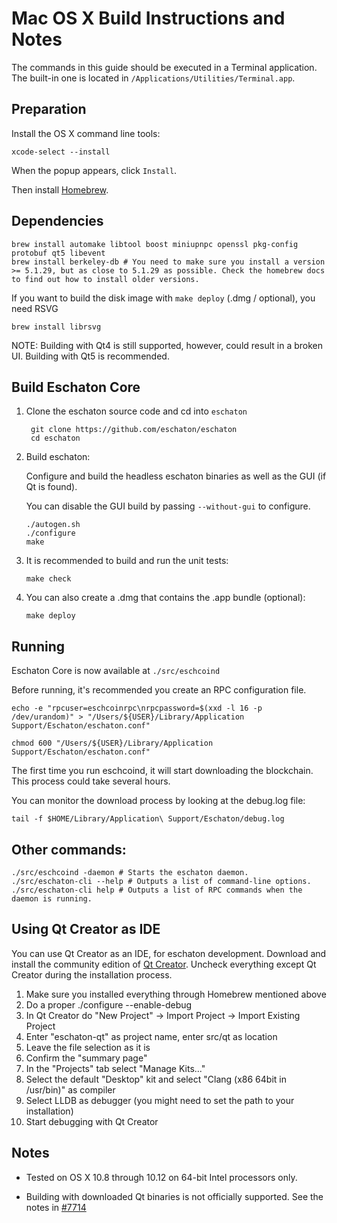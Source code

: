 Mac OS X Build Instructions and Notes
====================================
The commands in this guide should be executed in a Terminal application.
The built-in one is located in `/Applications/Utilities/Terminal.app`.

Preparation
-----------
Install the OS X command line tools:

`xcode-select --install`

When the popup appears, click `Install`.

Then install [Homebrew](https://brew.sh).

Dependencies
----------------------

    brew install automake libtool boost miniupnpc openssl pkg-config protobuf qt5 libevent
    brew install berkeley-db # You need to make sure you install a version >= 5.1.29, but as close to 5.1.29 as possible. Check the homebrew docs to find out how to install older versions.

If you want to build the disk image with `make deploy` (.dmg / optional), you need RSVG

    brew install librsvg

NOTE: Building with Qt4 is still supported, however, could result in a broken UI. Building with Qt5 is recommended.

Build Eschaton Core
------------------------

1. Clone the eschaton source code and cd into `eschaton`

        git clone https://github.com/eschaton/eschaton
        cd eschaton

2.  Build eschaton:

    Configure and build the headless eschaton binaries as well as the GUI (if Qt is found).

    You can disable the GUI build by passing `--without-gui` to configure.

        ./autogen.sh
        ./configure
        make

3.  It is recommended to build and run the unit tests:

        make check

4.  You can also create a .dmg that contains the .app bundle (optional):

        make deploy

Running
-------

Eschaton Core is now available at `./src/eschcoind`

Before running, it's recommended you create an RPC configuration file.

    echo -e "rpcuser=eschcoinrpc\nrpcpassword=$(xxd -l 16 -p /dev/urandom)" > "/Users/${USER}/Library/Application Support/Eschaton/eschaton.conf"

    chmod 600 "/Users/${USER}/Library/Application Support/Eschaton/eschaton.conf"

The first time you run eschcoind, it will start downloading the blockchain. This process could take several hours.

You can monitor the download process by looking at the debug.log file:

    tail -f $HOME/Library/Application\ Support/Eschaton/debug.log

Other commands:
-------

    ./src/eschcoind -daemon # Starts the eschaton daemon.
    ./src/eschaton-cli --help # Outputs a list of command-line options.
    ./src/eschaton-cli help # Outputs a list of RPC commands when the daemon is running.

Using Qt Creator as IDE
------------------------
You can use Qt Creator as an IDE, for eschaton development.
Download and install the community edition of [Qt Creator](https://www.qt.io/download/).
Uncheck everything except Qt Creator during the installation process.

1. Make sure you installed everything through Homebrew mentioned above
2. Do a proper ./configure --enable-debug
3. In Qt Creator do "New Project" -> Import Project -> Import Existing Project
4. Enter "eschaton-qt" as project name, enter src/qt as location
5. Leave the file selection as it is
6. Confirm the "summary page"
7. In the "Projects" tab select "Manage Kits..."
8. Select the default "Desktop" kit and select "Clang (x86 64bit in /usr/bin)" as compiler
9. Select LLDB as debugger (you might need to set the path to your installation)
10. Start debugging with Qt Creator

Notes
-----

* Tested on OS X 10.8 through 10.12 on 64-bit Intel processors only.

* Building with downloaded Qt binaries is not officially supported. See the notes in [#7714](https://github.com/eschaton/eschaton/issues/7714)
